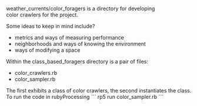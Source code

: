 <p>
weather_currents/color_foragers is a directory for developing<br>
color crawlers for the project.
</p>

Some ideas to keep in mind include?
<ul>
<li>metrics and ways of measuring performance</li>
<li>neighborhoods and ways of knowing the environment</li>
<li>ways of modifying a space</li>
</ul>

<p>
Within the class_based_foragers directory is a pair of files:<br>
<ul><li>color_crawlers.rb</li><li>color_sampler.rb</li></ul>
The first exhibits a class of color crawlers, the second instantiates the class.<br>
To run the code in rubyProcessing 
```
rp5 run color_sampler.rb
```
</p>
